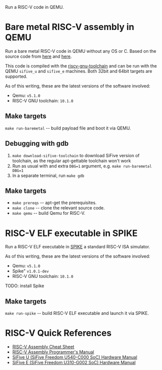 Run a RISC-V code in QEMU.

Bare metal RISC-V assembly in QEMU
==================================

Run a bare metal RISC-V code in QEMU without any OS or C. Based on the source
code from [here][riscv-hello-asm] and [here][riscv-hello-asm2].

This code is compiled with the [riscv-gnu-toolchain][riscv-gnu-toolchain] and
can be run with the QEMU `sifive_u` and `sifive_e` machines. Both 32bit and
64bit targets are supported.

As of this writing, these are the latest versions of the software involved:
* Qemu: `v5.1.0`
* RISC-V GNU toolchain: `10.1.0`

Make targets
------------

`make run-baremetal` -- build payload file and boot it via QEMU.

Debugging with gdb
------------------

1. `make download-sifive-toolchain` to download SiFive version of toolchain, as
   the regular apt-gettable toolchain won't work
2. Run as usual with and extra `DBG=1` argument, e.g. `make run-baremetal DBG=1`
3. In a separate terminal, run `make gdb`

Make targets
------------

* `make prereqs` -- apt-get the prerequisites.
* `make clone` -- clone the relevant source code.
* `make qemu` -- build Qemu for RISC-V.

RISC-V ELF executable in SPIKE
==============================

Run a RISC-V ELF executable in [SPIKE][spike] a standard RISC-V ISA simulator.

As of this writing, these are the latest versions of the software involved:
* Qemu: `v5.1.0`
* Spike" `v1.0.1-dev`
* RISC-V GNU toolchain: `10.1.0`

TODO: install Spike

Make targets
------------

`make run-spike` -- build RISC-V ELF executable and launch it via SPIKE.

RISC-V Quick References
=======================

* [RISC-V Assembly Cheat Sheet][riscv-asm-sheet]
* [RISC-V Assembly Programmer's Manual][riscv-asm-man]
* [SiFive U (SiFive Freedom U540-C000 SoC) Hardware Manual][sifive-u]
* [SiFive E (SiFive Freedom U310-G002 SoC) Hardware Manual][sifive-e]

[riscv-gnu-toolchain]: https://github.com/riscv/riscv-gnu-toolchain
[riscv-qemu-docs]: https://risc-v-getting-started-guide.readthedocs.io/en/latest/linux-qemu.html
[custom-kernel-tutorial]: http://mgalgs.github.io/2015/05/16/how-to-build-a-custom-linux-kernel-for-qemu-2015-edition.html
[riscv-hello-asm]: https://github.com/noteed/riscv-hello-asm
[riscv-hello-asm2]: https://theintobooks.wordpress.com/2019/12/28/hello-world-on-risc-v-with-qemu
[spike]: https://github.com/riscv/riscv-isa-sim

[riscv-asm-sheet]: https://github.com/jameslzhu/riscv-card/blob/master/riscv-card.pdf
[riscv-asm-man]: https://github.com/riscv/riscv-asm-manual/blob/master/riscv-asm.md
[sifive-u]: https://static.dev.sifive.com/FU540-C000-v1.0.pdf
[sifive-e]: https://sifive.cdn.prismic.io/sifive%2F59a1f74e-d918-41c5-b837-3fe01ba7eaa1_fe310-g002-manual-v19p05.pdf
[sifive-toolchain]: https://www.sifive.com/software
